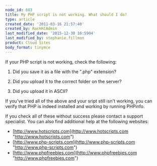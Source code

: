 ```yaml
---
node_id: 683
title: My PHP script is not working. What should I do?
type: article
created_date: '2011-03-16 21:57:40'
created_by: RackKCAdmin
last_modified_date: '2015-12-30 16:5904'
last_modified_by: stephanie.fillmon
product: Cloud Sites
body_format: tinymce
---
```


If your PHP script is not working, check the following:

1. Did you save it as a file with the ".php" extension?

2. Did you upload it to the correct folder on the server?

3. Did you upload it in ASCII?

If you've tried all of the above and your sript still isn't working, you
can verify that PHP is indeed installed and working by running PHPinfo.

If you check all of these without success please contact a support
specialist. You can also find additional help at the following websites:

-   [http://www.hotscripts.com](http://www.hotscripts.com "http://www.hotscripts.com")
-   [http://www.php-scripts.com](http://www.php-scripts.com "http://www.php-scripts.com")
-   [http://www.phpfreebies.com](http://www.phpfreebies.com "http://www.phpfreebies.com")


